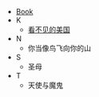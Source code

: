 * [Book](Book/README.md)
* K
    * [看不见的美国](/Book/2022/看不见的美国.md)
* N
    * 你当像鸟飞向你的山
* S
    * 圣母
* T
    * 天使与魔鬼


